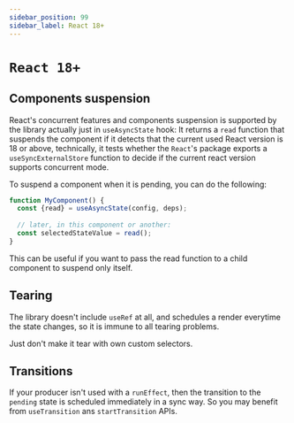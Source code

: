 ```yaml
---
sidebar_position: 99
sidebar_label: React 18+
---
```


# `React 18+`


## Components suspension

React's concurrent features and components suspension is 
supported by the library actually just in `useAsyncState` hook: It returns a 
`read` function that suspends the component if it detects that the current 
used React version is 18 or above, technically, it tests whether the `React`'s
package exports a `useSyncExternalStore` function to decide if the current
react version supports concurrent mode.

To suspend a component when it is pending, you can do the following:

```javascript
function MyComponent() {
  const {read} = useAsyncState(config, deps);
  
  // later, in this component or another:
  const selectedStateValue = read();
}
```

This can be useful if you want to pass the read function to a child component
to suspend only itself.

## Tearing
The library doesn't include `useRef` at all, and schedules a render everytime
the state changes, so it is immune to all tearing problems.

Just don't make it tear with own custom selectors.

## Transitions
If your producer isn't used with a `runEffect`, then the transition to the
`pending` state is scheduled immediately in a sync way. So you may benefit
from `useTransition` ans `startTransition` APIs.
